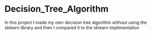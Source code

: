 # Decision_Tree_Algorithm
In this project I made my own decision tree algorithm without using the sklearn library and then I compared it to the sklearn implimentation
